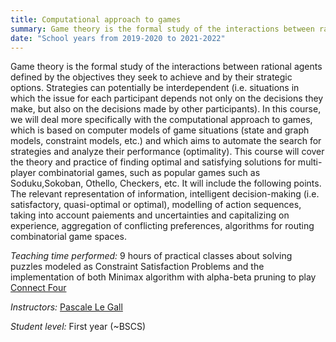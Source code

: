 ```yaml
---
title: Computational approach to games
summary: Game theory is the formal study of the interactions between rational agents defined by the objectives they seek to achieve and by their strategic options.
date: "School years from 2019-2020 to 2021-2022"
---
```


Game theory is the formal study of the interactions between rational agents defined by the objectives they seek to achieve and by their strategic options. Strategies can potentially be interdependent (i.e. situations in which the issue for each participant depends not only on the decisions they make, but also on the decisions made by other participants). In this course, we will deal more specifically with the computational approach to games, which is based on computer models of game situations (state and graph models, constraint models, etc.) and which aims to automate the search for strategies and analyze their performance (optimality). This course will cover the theory and practice of finding optimal and satisfying solutions for multi-player combinatorial games, such as popular games such as Soduku,Sokoban, Othello, Checkers, etc. It will include the following points. The relevant representation of information, intelligent decision-making (i.e. satisfactory, quasi-optimal or optimal), modelling of action sequences, taking into account paiements and uncertainties and capitalizing on experience, aggregation of conflicting preferences, algorithms for routing combinatorial game spaces.

*Teaching time performed:* 9 hours of practical classes about solving puzzles modeled as Constraint Satisfaction Problems and the implementation of both Minimax algorithm with alpha-beta pruning to play [Connect Four](https://en.wikipedia.org/wiki/Connect_Four)

*Instructors:* [Pascale Le Gall](https://research.centralesupelec.fr/pascale.legall/)

*Student level:* First year (~BSCS)
